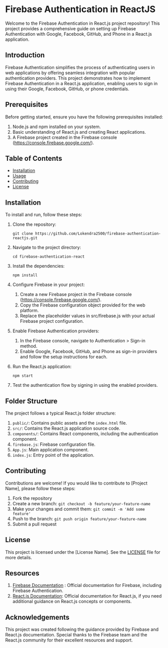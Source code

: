 # Firebase Authentication in ReactJS

Welcome to the Firebase Authentication in React.js project repository! This project provides a comprehensive guide on setting up Firebase Authentication with Google, Facebook, GitHub, and Phone in a React.js application.

## Introduction
Firebase Authentication simplifies the process of authenticating users in web applications by offering seamless integration with popular authentication providers. This project demonstrates how to implement Firebase Authentication in a React.js application, enabling users to sign in using their Google, Facebook, GitHub, or phone credentials.

## Prerequisites
Before getting started, ensure you have the following prerequisites installed:

1. Node.js and npm installed on your system.
2. Basic understanding of React.js and creating React applications.
3. A Firebase project created in the Firebase console (https://console.firebase.google.com/).

## Table of Contents

- [Installation](#installation)
- [Usage](#usage)
- [Contributing](#contributing)
- [License](#license)

## Installation

To install and run, follow these steps:

1. Clone the repository: 
   
   ```git clone https://github.com/Lokendra2500/firebase-authentication-reactjs.git```

2. Navigate to the project directory: 
   
   ```cd firebase-authentication-react```

3. Install the dependencies: 
   
   `npm install`
   
4. Configure Firebase in your project:
   1. Create a new Firebase project in the Firebase console (https://console.firebase.google.com/).
   2. Copy the Firebase configuration object provided for the web platform.
   3. Replace the placeholder values in src/firebase.js with your actual Firebase project configuration.
5. Enable Firebase Authentication providers:
   1. In the Firebase console, navigate to Authentication > Sign-in method.
   2. Enable Google, Facebook, GitHub, and Phone as sign-in providers and follow the setup instructions for each.
6. Run the React.js application:
   
   `npm start`
  
7. Test the authentication flow by signing in using the enabled providers.

## Folder Structure

The project follows a typical React.js folder structure:

1. `public/`: Contains public assets and the `index.html` file.
2. `src/`: Contains the React.js application source code.
3. `components/`: Contains React components, including the authentication component.
4. `firebase.js`: Firebase configuration file.
5. `App.js`: Main application component.
6. `index.js`: Entry point of the application.

## Contributing

Contributions are welcome! If you would like to contribute to [Project Name], please follow these steps:

1. Fork the repository
2. Create a new branch: `git checkout -b feature/your-feature-name`
3. Make your changes and commit them: `git commit -m 'Add some feature'`
4. Push to the branch: `git push origin feature/your-feature-name`
5. Submit a pull request

## License

This project is licensed under the [License Name]. See the [LICENSE](LICENSE) file for more details.

## Resources
1. [Firebase Documentation](https://firebase.google.com/docs) : Official documentation for Firebase, including Firebase Authentication.
2. [React.js Documentation](https://react.dev/learn): Official documentation for React.js, if you need additional guidance on React.js concepts or components.

## Acknowledgements

This project was created following the guidance provided by Firebase and React.js documentation. Special thanks to the Firebase team and the React.js community for their excellent resources and support.
